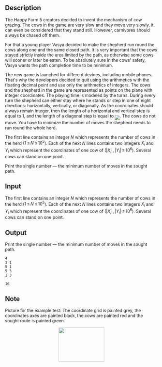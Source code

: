 ## Description

<div><p>The Happy Farm 5 creators decided to invent the mechanism of cow grazing. The cows in the game are very slow and they move very slowly, it can even be considered that they stand still. However, carnivores should always be chased off them. </p><p>For that a young player Vasya decided to make the shepherd run round the cows along one and the same closed path. It is very important that the cows stayed strictly inside the area limited by the path, as otherwise some cows will sooner or later be eaten. To be absolutely sure in the cows' safety, Vasya wants the path completion time to be minimum.</p><p>The new game is launched for different devices, including mobile phones. That's why the developers decided to quit using the arithmetics with the floating decimal point and use only the arithmetics of integers. The cows and the shepherd in the game are represented as points on the plane with integer coordinates. The playing time is modeled by the turns. During every turn the shepherd can either stay where he stands or step in one of eight directions: horizontally, vertically, or diagonally. As the coordinates should always remain integer, then the length of a horizontal and vertical step is equal to <span class="tex-span">1</span>, and the length of a diagonal step is equal to <img align="middle" class="tex-formula" src="file://wA1Ae5Ny.png" style="max-width: 100.0%;max-height: 100.0%;">. The cows do not move. You have to minimize the number of moves the shepherd needs to run round the whole herd.</p></div><div class="input-specification"><p>The first line contains an integer <span class="tex-span"><i>N</i></span> which represents the number of cows in the herd (<span class="tex-span">1 ≤ <i>N</i> ≤ 10<sup class="upper-index">5</sup></span>). Each of the next <span class="tex-span"><i>N</i></span> lines contains two integers <span class="tex-span"><i>X</i><sub class="lower-index"><i>i</i></sub></span> and <span class="tex-span"><i>Y</i><sub class="lower-index"><i>i</i></sub></span> which represent the coordinates of one cow of (<span class="tex-span">|<i>X</i><sub class="lower-index"><i>i</i></sub>|, |<i>Y</i><sub class="lower-index"><i>i</i></sub>| ≤ 10<sup class="upper-index">6</sup></span>). Several cows can stand on one point.</p></div><div class="output-specification"><p>Print the single number — the minimum number of moves in the sought path.</p></div>

## Input

<p>The first line contains an integer <span class="tex-span"><i>N</i></span> which represents the number of cows in the herd (<span class="tex-span">1 ≤ <i>N</i> ≤ 10<sup class="upper-index">5</sup></span>). Each of the next <span class="tex-span"><i>N</i></span> lines contains two integers <span class="tex-span"><i>X</i><sub class="lower-index"><i>i</i></sub></span> and <span class="tex-span"><i>Y</i><sub class="lower-index"><i>i</i></sub></span> which represent the coordinates of one cow of (<span class="tex-span">|<i>X</i><sub class="lower-index"><i>i</i></sub>|, |<i>Y</i><sub class="lower-index"><i>i</i></sub>| ≤ 10<sup class="upper-index">6</sup></span>). Several cows can stand on one point.</p>

## Output

<p>Print the single number — the minimum number of moves in the sought path.</p>





```input1
4
1 1
5 1
5 3
1 3

```




```output1
16

```



## Note

<p>Picture for the example test: The coordinate grid is painted grey, the coordinates axes are painted black, the cows are painted red and the sought route is painted green.</p><center> <img class="tex-graphics" height="113px" src="file://FHpeaD7S.png" style="max-width: 100.0%;max-height: 100.0%;" width="151px"> </center>
